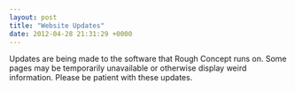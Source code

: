 ```yaml
---
layout: post
title: "Website Updates"
date: 2012-04-28 21:31:29 +0000
---
```

Updates are being made to the software that Rough Concept runs on. Some pages may be temporarily unavailable or otherwise display weird information. Please be patient with these updates.
